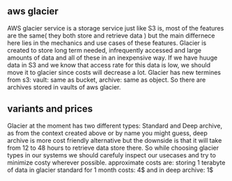 ## aws glacier
AWS glacier service is a storage service just like S3 is, most of the features are the same( they both store and retrieve data ) but the main
differnece here lies in the mechanics and use cases of these features.
Glacier is created to store long term needed, infrequently accessed and large amounts of data and all of these in an inexpensive way.
If we have huuge data in S3 and we know that access rate for this data is low, we should move it to glacier since costs will decrease a lot.
Glacier has new termines from s3: vault: same as bucket, archive: same as object. So there are archives stored in vaults of aws glacier.

## variants and prices 
Glacier at the moment has two different types: Standard and Deep archive, as from the context created above or by name you
might guess, deep archive is more cost friendly alternative but the downside is that it will take from 12 to 48 hours to retrieve data store there.
So while choosing glacier types in our systems we should carefuly inspect our usecases and try to minimize costy wherever possible.
approximate costs are: storing 1 terabyte of data in glacier standard for 1 month costs: 4$ and in deep archive: 1$
